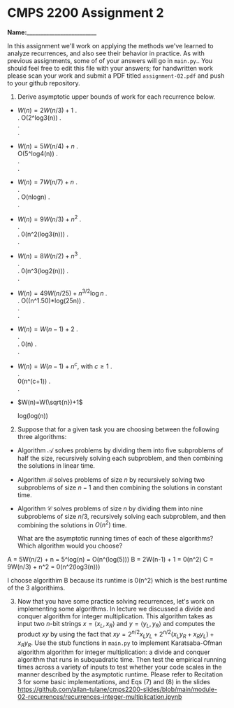 # CMPS 2200 Assignment 2

**Name:**_________________________

In this assignment we'll work on applying the methods we've learned to analyze recurrences, and also see their behavior
in practice. As with previous
assignments, some of of your answers will go in `main.py`.. You
should feel free to edit this file with your answers; for handwritten
work please scan your work and submit a PDF titled `assignment-02.pdf`
and push to your github repository.


1. Derive asymptotic upper bounds of work for each recurrence below.
  * $W(n)=2W(n/3)+1$
.  
.  O(2^log3(n))
.  
.  
.  
  * $W(n)=5W(n/4)+n$
.  
    O(5^log4(n))
.  
.  
.  
  * $W(n)=7W(n/7)+n$
.  
.  
.  O(nlogn)
.  
.  
  * $W(n)=9W(n/3)+n^2$
.  
.  
.  0(n^2(log3(n)))
.  
.  
  * $W(n)=8W(n/2)+n^3$
.  
.  
.  0(n^3(log2(n)))
.  
.  
  * $W(n)=49W(n/25)+n^{3/2}\log n$
.  
.  O((n^1.50)*log(25n))
.  
.  
.  
  * $W(n)=W(n-1)+2$
.  
.  
.  0(n)
.  
.  
  * $W(n)= W(n-1)+n^c$, with $c\geq 1$
.  
.  
  0(n^(c+1))
.  
.  
  * $W(n)=W(\sqrt{n})+1$

    log(log(n))

2. Suppose that for a given task you are choosing between the following three algorithms:

  * Algorithm $\mathcal{A}$ solves problems by dividing them into
      five subproblems of half the size, recursively solving each
      subproblem, and then combining the solutions in linear time.
    
  * Algorithm $\mathcal{B}$ solves problems of size $n$ by
      recursively solving two subproblems of size $n-1$ and then
      combining the solutions in constant time.
    
  * Algorithm $\mathcal{C}$ solves problems of size $n$ by dividing
      them into nine subproblems of size $n/3$, recursively solving
      each subproblem, and then combining the solutions in $O(n^2)$
      time.

    What are the asymptotic running times of each of these algorithms?
    Which algorithm would you choose?

  A = 5W(n/2) + n = 5^log(n) = O(n^(log(5)))
  B = 2W(n-1) + 1 = 0(n^2)
  C = 9W(n/3) + n^2 = 0(n^2(log3(n)))

  I choose algorithim B because its runtime is 0(n^2) which is the best runtime of the 3 algorithims.
  

3. Now that you have some practice solving recurrences, let's work on
  implementing some algorithms. In lecture we discussed a divide and
  conquer algorithm for integer multiplication. This algorithm takes
  as input two $n$-bit strings $x = \langle x_L, x_R\rangle$ and
  $y=\langle y_L, y_R\rangle$ and computes the product $xy$ by using
  the fact that $xy = 2^{n/2}x_Ly_L + 2^{n/2}(x_Ly_R+x_Ry_L) +
  x_Ry_R.$ Use the
  stub functions in `main.py` to implement Karatsaba-Ofman algorithm algorithm for integer
  multiplication: a divide and conquer algorithm that runs in
  subquadratic time. Then test the empirical running times across a
  variety of inputs to test whether your code scales in the manner
  described by the asymptotic runtime. Please refer to Recitation 3 for some basic implementations, and Eqs (7) and (8) in the slides https://github.com/allan-tulane/cmps2200-slides/blob/main/module-02-recurrences/recurrences-integer-multiplication.ipynb
 
 


